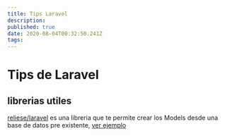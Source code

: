 ```yaml
---
title: Tips Laravel
description: 
published: true
date: 2020-08-04T00:32:50.241Z
tags: 
---
```


# Tips de Laravel

## librerias utiles
[reliese/laravel](https://github.com/reliese/laravel) es una libreria que te permite crear los Models desde una base de datos pre existente, [ver ejemplo](reliese)